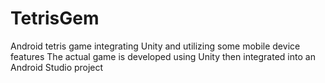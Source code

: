 # TetrisGem
Android tetris game integrating Unity and utilizing some mobile device features
The actual game is developed using Unity then integrated into an Android Studio project
